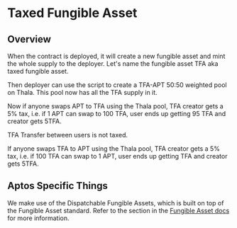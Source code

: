 # Taxed Fungible Asset

## Overview

When the contract is deployed, it will create a new fungible asset and mint the whole supply to the deployer. Let's name the fungible asset TFA aka taxed fungible asset.

Then deployer can use the script to create a TFA-APT 50:50 weighted pool on Thala. This pool now has all the TFA supply in it.

Now if anyone swaps APT to TFA using the Thala pool, TFA creator gets a 5% tax, i.e. if 1 APT can swap to 100 TFA, user ends up getting 95 TFA and creator gets 5TFA.

TFA Transfer between users is not taxed.

If anyone swaps TFA to APT using the Thala pool, TFA creator gets a 5% tax, i.e. if 100 TFA can swap to 1 APT, user ends up getting TFA and creator gets 5TFA.

## Aptos Specific Things

We make use of the Dispatchable Fungible Assets, which is built on top of the Fungible Asset standard. 
Refer to the section in the [Fungible Asset docs](https://preview.aptos.dev/en/build/smart-contracts/fungible-asset#dispatchable-fungible-asset-advanced) for more information. 
